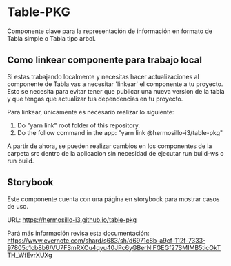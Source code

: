 # Table-PKG

Componente clave para la representación de información en formato de Tabla simple o Tabla tipo arbol.

## Como linkear componente para trabajo local

Si estas trabajando localmente y necesitas hacer actualizaciones al componente de Tabla vas a necesitar 'linkear' el componente a tu proyecto. Esto se necesita para evitar tener que publicar una nueva version de la tabla y que tengas que actualizar tus dependencias en tu proyecto.

Para linkear, únicamente es necesario realizar lo siguiente:
1. Do "yarn link" root folder of this repository.
2. Do the follow command in the app: "yarn link @hermosillo-i3/table-pkg"

A partir de ahora, se pueden realizar cambios en los componentes de la carpeta src dentro de la aplicacion sin necesidad de ejecutar run build-ws o run build.

## Storybook

Este componente cuenta con una página en storybook para mostrar casos de uso.

URL: https://hermosillo-i3.github.io/table-pkg

Pará más información revisa esta documentación: https://www.evernote.com/shard/s683/sh/d6971c8b-a9cf-112f-7333-97805c1cb8b6/VU7FSmRXOu4qyu40JPc6yGBerNIFGEGf27SMIMB5ticOkTTH_WfEvrXUXg